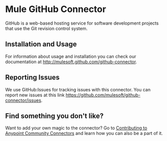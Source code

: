 Mule GitHub Connector
=========================

GitHub is a web-based hosting service for software development projects that use the Git revision control system.

Installation and Usage
----------------------

For information about usage and installation you can check our documentation at http://mulesoft.github.com/github-connector.

Reporting Issues
----------------

We use GitHub:Issues for tracking issues with this connector. You can report new issues at this link https://github.com/mulesoft/github-connector/issues.


Find something you don't like?
------------------------------

Want to add your own magic to the connector? Go to [Contributing to Anypoint Community Connectors](http://mulesoft.github.io/connector-certification-docs/contr/index.html) and learn how you can also be a part of it.